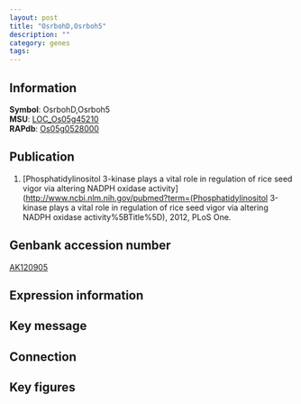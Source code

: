 ```yaml
---
layout: post
title: "OsrbohD,Osrboh5"
description: ""
category: genes
tags: 
---
```


## Information
__Symbol__: OsrbohD,Osrboh5  
__MSU__: [LOC_Os05g45210](http://rice.plantbiology.msu.edu/cgi-bin/ORF_infopage.cgi?orf=LOC_Os05g45210)  
__RAPdb__: [Os05g0528000](http://rapdb.dna.affrc.go.jp/viewer/gbrowse_details/irgsp1?name=Os05g0528000)  

## Publication
1. [Phosphatidylinositol 3-kinase plays a vital role in regulation of rice seed vigor via altering NADPH oxidase activity](http://www.ncbi.nlm.nih.gov/pubmed?term=(Phosphatidylinositol 3-kinase plays a vital role in regulation of rice seed vigor via altering NADPH oxidase activity%5BTitle%5D), 2012, PLoS One.

## Genbank accession number
[AK120905](http://www.ncbi.nlm.nih.gov/nuccore/AK120905)

## Expression information

## Key message

## Connection

## Key figures


